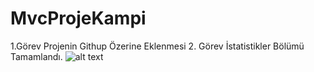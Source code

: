 # MvcProjeKampi
1.Görev Projenin Githup Özerine Eklenmesi
2. Görev İstatistikler Bölümü Tamamlandı.
![alt text](https://github.com/ugurtasli/MvcProjeKampi/blob/master/doc/gorev%201.png?raw=true)
